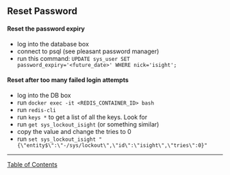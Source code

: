 ## Reset Password

#### Reset the password expiry
- log into the database box
- connect to psql (see pleasant password manager)
- run this command: `UPDATE sys_user SET password_expiry='<future_date>' WHERE nick='isight';`

#### Reset after too many failed login attempts
- log into the DB box
- run `docker exec -it <REDIS_CONTAINER_ID> bash`
- run `redis-cli`
- run `keys *` to get a list of all the keys. Look for 
- run `get sys_lockout_isight` (or something similar)
- copy the value and change the tries to 0
- run `set sys_lockout_isight "{\"entity$\":\"-/sys/lockout\",\"id\":\"isight\",\"tries\":0}"`

***
[Table of Contents](../README.md)